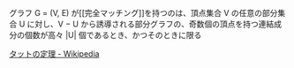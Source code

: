 
グラフ G = (V, E) が[[完全マッチング]]を持つのは、頂点集合 V の任意の部分集合 U に対し、V − U から誘導される部分グラフの、奇数個の頂点を持つ連結成分の個数が高々 |U| 個であるとき、かつそのときに限る

[タットの定理 - Wikipedia](https://ja.wikipedia.org/wiki/%E3%82%BF%E3%83%83%E3%83%88%E3%81%AE%E5%AE%9A%E7%90%86)
